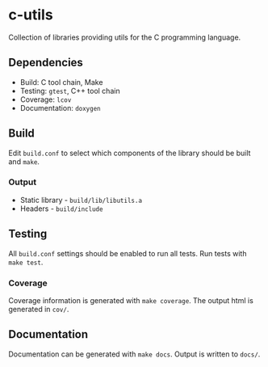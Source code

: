 # c-utils

Collection of libraries providing utils for the C programming language.

## Dependencies

- Build: C tool chain, Make
- Testing: `gtest`, C++ tool chain
- Coverage: `lcov`
- Documentation: `doxygen`

## Build

Edit `build.conf` to select which components of the library should be built and
`make`.

### Output

- Static library - `build/lib/libutils.a`
- Headers - `build/include`

## Testing

All `build.conf` settings should be enabled to run all tests. Run tests with
`make test`.

### Coverage

Coverage information is generated with `make coverage`. The output html is
generated in `cov/`.

## Documentation

Documentation can be generated with `make docs`. Output is written to `docs/`.
